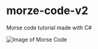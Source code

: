 # morze-code-v2
Morse code tutorial made with C#

![Image of Morse Code](http://sacret.ru/sites/default/files/styles/progs_image/public/progs/morse1.jpg)
